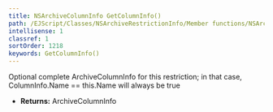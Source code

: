 ```yaml
---
title: NSArchiveColumnInfo GetColumnInfo()
path: /EJScript/Classes/NSArchiveRestrictionInfo/Member functions/NSArchiveColumnInfo GetColumnInfo()
intellisense: 1
classref: 1
sortOrder: 1218
keywords: GetColumnInfo()
---
```



Optional complete ArchiveColumnInfo for this restriction; in that case, ColumnInfo.Name == this.Name will always be true



* **Returns:** ArchiveColumnInfo



